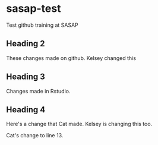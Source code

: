 # sasap-test
Test github training at SASAP

## Heading 2
These changes made on github.
Kelsey changed this

## Heading 3
Changes made in Rstudio.

## Heading 4
Here's a change that Cat made. Kelsey is changing this too.

Cat's change to line 13. 